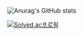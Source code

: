 
![Anurag's GitHub stats](https://github-readme-stats.vercel.app/api?username=HYKdev&show_icons=true&theme=radical)

[![Solved.ac프로필](http://mazassumnida.wtf/api/v2/generate_badge?boj=kimgusduf)](https://solved.ac/kimgusduf)
